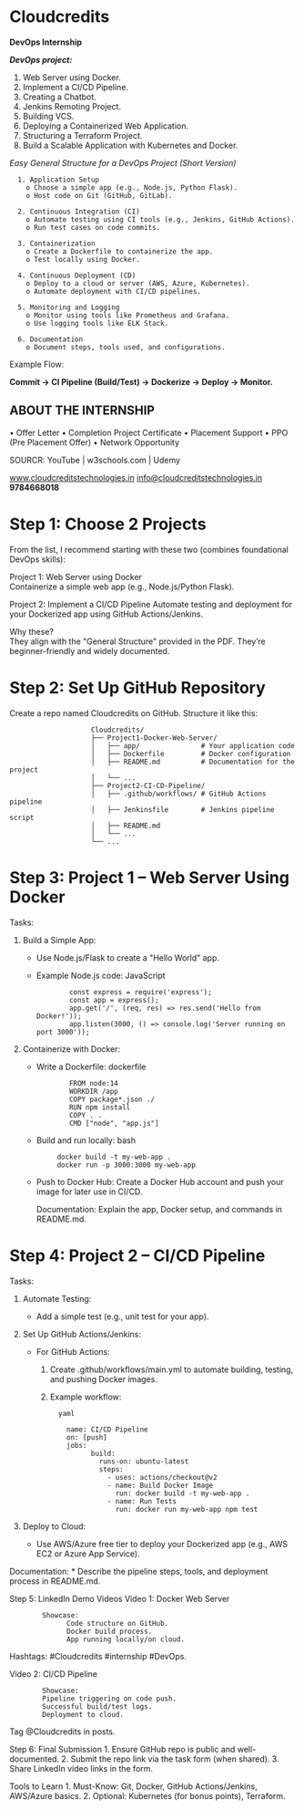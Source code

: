 # **Cloudcredits**
**DevOps Internship**

**_DevOps project:_**
1. Web Server using Docker.
2. Implement a CI/CD Pipeline.
3. Creating a Chatbot.
4. Jenkins Remoting Project.
5. Building VCS.
6. Deploying a Containerized Web Application.
7. Structuring a Terraform Project.
8. Build a Scalable Application with Kubernetes and Docker.


_Easy General Structure for a DevOps Project (Short Version)_

      1. Application Setup
        o Choose a simple app (e.g., Node.js, Python Flask).
        o Host code on Git (GitHub, GitLab).

      2. Continuous Integration (CI)
        o Automate testing using CI tools (e.g., Jenkins, GitHub Actions).
        o Run test cases on code commits.

      3. Containerization
        o Create a Dockerfile to containerize the app.
        o Test locally using Docker.

      4. Continuous Deployment (CD)
        o Deploy to a cloud or server (AWS, Azure, Kubernetes).
        o Automate deployment with CI/CD pipelines.

      5. Monitoring and Logging
        o Monitor using tools like Prometheus and Grafana.
        o Use logging tools like ELK Stack.

      6. Documentation
        o Document steps, tools used, and configurations. 


Example Flow:

**Commit → CI Pipeline (Build/Test) → Dockerize → Deploy → Monitor.**



## **ABOUT THE INTERNSHIP**
• Offer Letter 
• Completion Project Certificate 
• Placement Support 
• PPO (Pre Placement Offer)
• Network Opportunity


SOURCR: YouTube | w3schools.com | Udemy

www.cloudcreditstechnologies.in 
info@cloudcreditstechnologies.in
**9784668018**







# Step 1: Choose 2 Projects

From the list, I recommend starting with these two (combines foundational DevOps skills):
  
Project 1: Web Server using Docker    
Containerize a simple web app (e.g., Node.js/Python Flask).
      
Project 2: Implement a CI/CD Pipeline
Automate testing and deployment for your Dockerized app using GitHub Actions/Jenkins.
  
  Why these?  
  They align with the "General Structure" provided in the PDF.
  They’re beginner-friendly and widely documented.


# Step 2: Set Up GitHub Repository     
Create a repo named Cloudcredits on GitHub.
        Structure it like this:
        
                        Cloudcredits/
                        ├── Project1-Docker-Web-Server/
                        │   ├── app/               # Your application code
                        │   ├── Dockerfile         # Docker configuration
                        │   ├── README.md          # Documentation for the project
                        │   └── ...
                        ├── Project2-CI-CD-Pipeline/
                        │   ├── .github/workflows/ # GitHub Actions pipeline
                        │   ├── Jenkinsfile        # Jenkins pipeline script
                        │   ├── README.md
                        │   └── ...
                        └── ...  

# Step 3: Project 1 – Web Server Using Docker

Tasks:
  1. Build a Simple App:              
      * Use Node.js/Flask to create a "Hello World" app.                  
      * Example Node.js code:
            JavaScript
                    
                    const express = require('express');
                    const app = express();
                    app.get('/', (req, res) => res.send('Hello from Docker!'));
                    app.listen(3000, () => console.log('Server running on port 3000')); 

   2. Containerize with Docker:                  
      * Write a Dockerfile:
            dockerfile
                    
                    FROM node:14
                    WORKDIR /app
                    COPY package*.json ./
                    RUN npm install
                    COPY . .
                    CMD ["node", "app.js"]

       * Build and run locally:
            bash
                           
                  docker build -t my-web-app .
                  docker run -p 3000:3000 my-web-app

        * Push to Docker Hub: Create a Docker Hub account and push your image for later use in CI/CD.

            Documentation: Explain the app, Docker setup, and commands in README.md.

# Step 4: Project 2 – CI/CD Pipeline
 Tasks:

 1. Automate Testing:

    * Add a simple test (e.g., unit test for your app).
      
 2. Set Up GitHub Actions/Jenkins:
      
      * For GitHub Actions:
      
         1. Create .github/workflows/main.yml to automate building, testing, and pushing Docker images.      
         2. Example workflow:
        
                  yaml

                    name: CI/CD Pipeline
                    on: [push]
                    jobs:
                          build:
                            runs-on: ubuntu-latest
                            steps:
                              - uses: actions/checkout@v2
                              - name: Build Docker Image
                                run: docker build -t my-web-app .
                              - name: Run Tests
                                run: docker run my-web-app npm test
 3. Deploy to Cloud:
      * Use AWS/Azure free tier to deploy your Dockerized app (e.g., AWS EC2 or Azure App Service).

Documentation:
      * Describe the pipeline steps, tools, and deployment process in README.md.

Step 5: LinkedIn Demo Videos
      Video 1: Docker Web Server

            Showcase:
                  Code structure on GitHub.
                  Docker build process.
                  App running locally/on cloud.

   Hashtags: #Cloudcredits #internship #DevOps.
      

  Video 2: CI/CD Pipeline

            Showcase:
            Pipeline triggering on code push.
            Successful build/test logs.
            Deployment to cloud.

  Tag @Cloudcredits in posts.

Step 6: Final Submission
      1. Ensure GitHub repo is public and well-documented.
      2. Submit the repo link via the task form (when shared).
      3. Share LinkedIn video links in the form.

Tools to Learn
     1. Must-Know: Git, Docker, GitHub Actions/Jenkins, AWS/Azure basics.
     2. Optional: Kubernetes (for bonus points), Terraform.
















